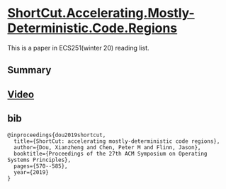 # [ShortCut.Accelerating.Mostly-Deterministic.Code.Regions](https://dl.acm.org/doi/pdf/10.1145/3341301.3359659)

This is a paper in ECS251(winter 20) reading list.

## Summary



## [Video](https://sosp19.rcs.uwaterloo.ca/videos/D3-S3-P2.mp4)

## bib
```
@inproceedings{dou2019shortcut,
  title={ShortCut: accelerating mostly-deterministic code regions},
  author={Dou, Xianzheng and Chen, Peter M and Flinn, Jason},
  booktitle={Proceedings of the 27th ACM Symposium on Operating Systems Principles},
  pages={570--585},
  year={2019}
}
```
